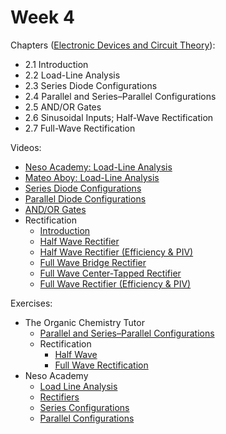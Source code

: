 # Week 4

Chapters ([Electronic Devices and Circuit Theory](https://annas-archive.org/md5/1fec9964c4c69b9aedb545bc50eff5de)):
- 2.1 Introduction
- 2.2 Load-Line Analysis
- 2.3 Series Diode Configurations
- 2.4 Parallel and Series–Parallel Configurations
- 2.5 AND/OR Gates
- 2.6 Sinusoidal Inputs; Half-Wave Rectification
- 2.7 Full-Wave Rectification


Videos:
- [Neso Academy: Load-Line Analysis](https://www.youtube.com/watch?v=TaTGnbxIMdY)
- [Mateo Aboy: Load-Line Analysis](https://www.youtube.com/watch?v=ShRVhShK_uw)
- [Series Diode Configurations](https://www.youtube.com/watch?v=gRyMzKVAO4s)
- [Parallel Diode Configurations](https://www.youtube.com/watch?v=zUg6jf785-0)
- [AND/OR Gates](https://www.youtube.com/watch?v=9lqwSaIDm2g)
- Rectification
    - [Introduction](https://www.youtube.com/watch?v=Xmu31a-59vw)
    - [Half Wave Rectifier](https://www.youtube.com/watch?v=AspBbh_jOuk)
    - [Half Wave Rectifier (Efficiency & PIV)](https://www.youtube.com/watch?v=XLBtAmcXYKA)
    - [Full Wave Bridge Rectifier](https://www.youtube.com/watch?v=Kl8IOESVWlM)
    - [Full Wave Center-Tapped Rectifier](https://www.youtube.com/watch?v=CGZ0yHaAmjs)
    - [Full Wave Rectifier (Efficiency & PIV)](https://www.youtube.com/watch?v=NzxjUGk_pFE)


Exercises:
- The Organic Chemistry Tutor
    - [Parallel and Series–Parallel Configurations](https://www.youtube.com/watch?v=1uVJS5I8IC0)
    - Rectification
        - [Half Wave](https://www.youtube.com/watch?v=joDlqsknn-w)
        - [Full Wave Rectification](https://www.youtube.com/watch?v=pb5nzUBehyY)
- Neso Academy
    - [Load Line Analysis](https://www.youtube.com/watch?v=XvTyn9qMdUQ)
    - [Rectifiers](https://www.youtube.com/watch?v=UQVAFcCLoKo)
    - [Series Configurations](https://www.youtube.com/watch?v=rl9FdHTVOWY)
    - [Parallel Configurations](https://www.youtube.com/watch?v=4D0it39f2lQ)